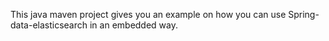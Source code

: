 This java maven project gives you an example on how you can use Spring-data-elasticsearch in an embedded way.
